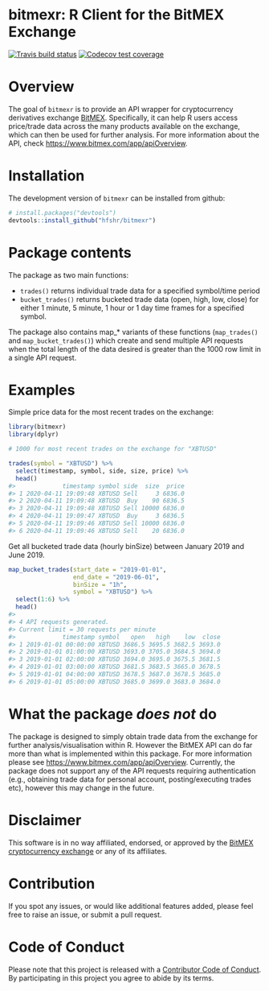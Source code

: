 
# bitmexr: R Client for the BitMEX Exchange

[![Travis build
status](https://travis-ci.org/hfshr/bitmexr.svg?branch=master)](https://travis-ci.org/hfshr/bitmexr)
[![Codecov test
coverage](https://codecov.io/gh/hfshr/bitmexr/branch/master/graph/badge.svg)](https://codecov.io/gh/hfshr/bitmexr?branch=master)

# Overview

The goal of `bitmexr` is to provide an API wrapper for cryptocurrency
derivatives exchange [BitMEX](https://www.bitmex.com/). Specifically, it
can help R users access price/trade data across the many products
available on the exchange, which can then be used for further analysis.
For more information about the API, check
<https://www.bitmex.com/app/apiOverview>.

# Installation

The development version of `bitmexr` can be installed from github:

``` r
# install.packages("devtools")
devtools::install_github("hfshr/bitmexr")
```

# Package contents

The package as two main functions:

  - `trades()` returns individual trade data for a specified symbol/time
    period
  - `bucket_trades()` returns bucketed trade data (open, high, low,
    close) for either 1 minute, 5 minute, 1 hour or 1 day time frames
    for a specified symbol.

The package also contains map\_\* variants of these functions
(`map_trades()` and `map_bucket_trades()`) which create and send
multiple API requests when the total length of the data desired is
greater than the 1000 row limit in a single API request.

# Examples

Simple price data for the most recent trades on the exchange:

``` r
library(bitmexr)
library(dplyr)

# 1000 for most recent trades on the exchange for "XBTUSD"

trades(symbol = "XBTUSD") %>% 
  select(timestamp, symbol, side, size, price) %>% 
  head()
#>             timestamp symbol side  size  price
#> 1 2020-04-11 19:09:48 XBTUSD Sell     3 6836.0
#> 2 2020-04-11 19:09:48 XBTUSD  Buy    90 6836.5
#> 3 2020-04-11 19:09:48 XBTUSD Sell 10000 6836.0
#> 4 2020-04-11 19:09:47 XBTUSD  Buy     3 6836.5
#> 5 2020-04-11 19:09:46 XBTUSD Sell 10000 6836.0
#> 6 2020-04-11 19:09:46 XBTUSD Sell    20 6836.0
```

Get all bucketed trade data (hourly binSize) between January 2019 and
June 2019.

``` r
map_bucket_trades(start_date = "2019-01-01", 
                  end_date = "2019-06-01", 
                  binSize = "1h",
                  symbol = "XBTUSD") %>% 
  select(1:6) %>% 
  head()
#> 
#> 4 API requests generated.
#> Current limit = 30 requests per minute
#>             timestamp symbol   open   high    low  close
#> 1 2019-01-01 00:00:00 XBTUSD 3686.5 3695.5 3682.5 3693.0
#> 2 2019-01-01 01:00:00 XBTUSD 3693.0 3705.0 3684.5 3694.0
#> 3 2019-01-01 02:00:00 XBTUSD 3694.0 3695.0 3675.5 3681.5
#> 4 2019-01-01 03:00:00 XBTUSD 3681.5 3683.5 3665.0 3678.5
#> 5 2019-01-01 04:00:00 XBTUSD 3678.5 3687.0 3678.5 3685.0
#> 6 2019-01-01 05:00:00 XBTUSD 3685.0 3699.0 3683.0 3684.0
```

# What the package *does not* do

The package is designed to simply obtain trade data from the exchange
for further analysis/visualisation within R. However the BitMEX API can
do far more than what is implemented within this package. For more
information please see <https://www.bitmex.com/app/apiOverview>.
Currently, the package does not support any of the API requests
requiring authentication (e.g., obtaining trade data for personal
account, posting/executing trades etc), however this may change in the
future.

# Disclaimer

This software is in no way affiliated, endorsed, or approved by the
[BitMEX cryptocurrency exchange](https://www.bitmex.com) or any of its
affiliates.

# Contribution

If you spot any issues, or would like additional features added, please
feel free to raise an issue, or submit a pull request.

# Code of Conduct

Please note that this project is released with a [Contributor Code of
Conduct](CODE_OF_CONDUCT.md). By participating in this project you agree
to abide by its terms.
